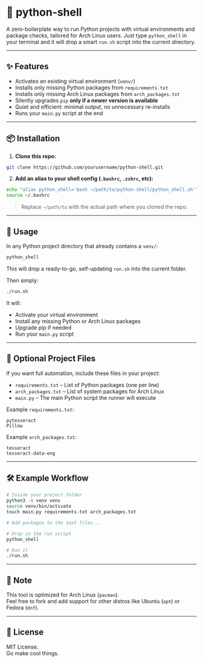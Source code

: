 # 🐚 python-shell

A zero-boilerplate way to run Python projects with virtual environments and package checks, tailored for Arch Linux users. Just type `python_shell` in your terminal and it will drop a smart `run.sh` script into the current directory.

---

## ✨ Features

- Activates an existing virtual environment (`venv/`)
- Installs only missing Python packages from `requirements.txt`
- Installs only missing Arch Linux packages from `arch_packages.txt`
- Silently upgrades `pip` **only if a newer version is available**
- Quiet and efficient: minimal output, no unnecessary re-installs
- Runs your `main.py` script at the end

---

## 📦 Installation

1. **Clone this repo:**

```bash
git clone https://github.com/yourusername/python-shell.git
```

2. **Add an alias to your shell config (`.bashrc`, `.zshrc`, etc):**

```bash
echo "alias python_shell='bash ~/path/to/python-shell/python_shell.sh'" >> ~/.bashrc
source ~/.bashrc
```

> Replace `~/path/to` with the actual path where you cloned the repo.

---

## 🚀 Usage

In any Python project directory that already contains a `venv/`:

```bash
python_shell
```

This will drop a ready-to-go, self-updating `run.sh` into the current folder.

Then simply:

```bash
./run.sh
```

It will:
- Activate your virtual environment
- Install any missing Python or Arch Linux packages
- Upgrade pip if needed
- Run your `main.py` script

---

## 📁 Optional Project Files

If you want full automation, include these files in your project:

- `requirements.txt` – List of Python packages (one per line)
- `arch_packages.txt` – List of system packages for Arch Linux
- `main.py` – The main Python script the runner will execute

Example `requirements.txt`:
```
pytesseract
Pillow
```

Example `arch_packages.txt`:
```
tesseract
tesseract-data-eng
```

---

## 🛠 Example Workflow

```bash
# Inside your project folder
python3 -m venv venv
source venv/bin/activate
touch main.py requirements.txt arch_packages.txt

# Add packages to the text files...

# Drop in the run script
python_shell

# Run it
./run.sh
```

---

## 📌 Note

This tool is optimized for Arch Linux (`pacman`).  
Feel free to fork and add support for other distros like Ubuntu (`apt`) or Fedora (`dnf`).

---

## 🪪 License

MIT License.  
Go make cool things.
